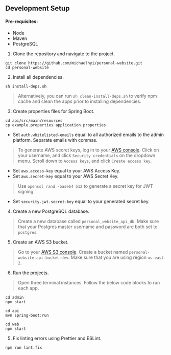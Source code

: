 ## Development Setup

#### Pre-requisites:

- Node
- Maven
- PostgreSQL

1. Clone the repository and navigate to the project.

```shell
git clone https://github.com/michaelhyi/personal-website.git
cd personal-website
```

2. Install all dependencies.

```shell
sh install-deps.sh
```

> Alternatively, you can run `sh clean-install-deps.sh` to verify npm cache and clean the apps prior to installing dependencies.

3. Create properties files for Spring Boot.

```shell
cd api/src/main/resources
cp example.properties application.properties
```
- Set `auth.whitelisted-emails` equal to all authorized emails to the admin platform. Separate emails with commas.

> To generate AWS secret keys, log in to your [AWS console](https://aws.amazon.com/). Click on your username, and click `Security credentials` on the dropdown menu. Scroll down to `Access keys`, and click `Create access key`.

- Set `aws.access-key` equal to your AWS Access Key.
- Set `aws.secret-key` equal to your AWS Secret Key.

> Use `openssl rand -base64 512` to generate a secret key for JWT signing.

- Set `security.jwt.secret-key` equal to your generated secret key.

4. Create a new PostgreSQL database. 

> Create a new database called `personal_website_api_db`. Make sure that your Postgres master username and password are both set to `postgres`.

5. Create an AWS S3 bucket.

> Go to your [AWS S3 console](https://s3.console.aws.amazon.com/s3/home?region=us-east-2#). Create a bucket named `personal-website-api-bucket-dev`. Make sure that you are using region `us-east-2`.

6. Run the projects.

> Open three terminal instances. Follow the below code blocks to run each app.

```shell
cd admin
npm start
```

```shell
cd api
mvn spring-boot:run
```

```shell
cd web
npm start
```

5. Fix linting errors using Prettier and ESLint.

```shell
npm run lint:fix
```